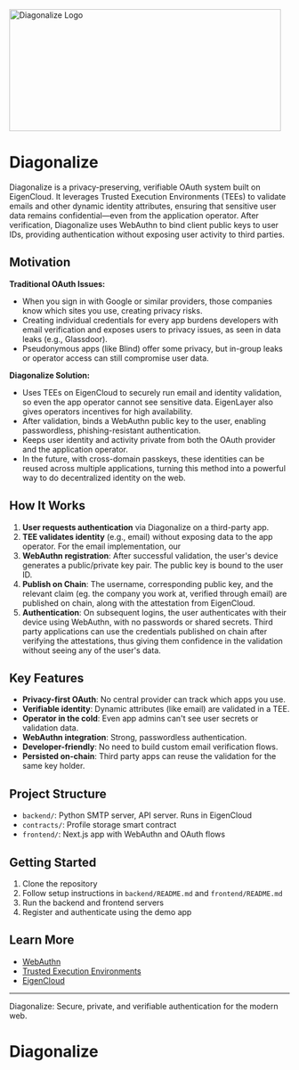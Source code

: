 
<img width="488" height="219" alt="Diagonalize Logo" src="https://github.com/user-attachments/assets/1bba28d3-62d6-4a33-851e-f46231978b00" />

# Diagonalize

Diagonalize is a privacy-preserving, verifiable OAuth system built on EigenCloud. It leverages Trusted Execution Environments (TEEs) to validate emails and other dynamic identity attributes, ensuring that sensitive user data remains confidential—even from the application operator. After verification, Diagonalize uses WebAuthn to bind client public keys to user IDs, providing authentication without exposing user activity to third parties.

## Motivation

**Traditional OAuth Issues:**
- When you sign in with Google or similar providers, those companies know which sites you use, creating privacy risks.
- Creating individual credentials for every app burdens developers with email verification and exposes users to privacy issues, as seen in data leaks (e.g., Glassdoor).
- Pseudonymous apps (like Blind) offer some privacy, but in-group leaks or operator access can still compromise user data.

**Diagonalize Solution:**
- Uses TEEs on EigenCloud to securely run email and identity validation, so even the app operator cannot see sensitive data. EigenLayer also gives operators incentives for high availability. 
- After validation, binds a WebAuthn public key to the user, enabling passwordless, phishing-resistant authentication.
- Keeps user identity and activity private from both the OAuth provider and the application operator.
- In the future, with cross-domain passkeys, these identities can be reused across multiple applications, turning this method into a powerful way to do decentralized identity on the web. 

## How It Works

1. **User requests authentication** via Diagonalize on a third-party app.
2. **TEE validates identity** (e.g., email) without exposing data to the app operator. For the email implementation, our 
3. **WebAuthn registration**: After successful validation, the user's device generates a public/private key pair. The public key is bound to the user ID.
4. **Publish on Chain**: The username, corresponding public key, and the relevant claim (eg. the company you work at, verified through email) are published on chain, along with the attestation from EigenCloud. 
5. **Authentication**: On subsequent logins, the user authenticates with their device using WebAuthn, with no passwords or shared secrets. Third party applications can use the credentials published on chain after verifying the attestations, thus giving them confidence in the validation without seeing any of the user's data.

## Key Features

- **Privacy-first OAuth**: No central provider can track which apps you use.
- **Verifiable identity**: Dynamic attributes (like email) are validated in a TEE.
- **Operator in the cold**: Even app admins can't see user secrets or validation data.
- **WebAuthn integration**: Strong, passwordless authentication.
- **Developer-friendly**: No need to build custom email verification flows.
- **Persisted on-chain**: Third party apps can reuse the validation for the same key holder.  

## Project Structure

- `backend/`: Python SMTP server, API server. Runs in EigenCloud
- `contracts/`: Profile storage smart contract
- `frontend/`: Next.js app with WebAuthn and OAuth flows

## Getting Started

1. Clone the repository
2. Follow setup instructions in `backend/README.md` and `frontend/README.md`
3. Run the backend and frontend servers
4. Register and authenticate using the demo app

## Learn More

- [WebAuthn](https://webauthn.io/)
- [Trusted Execution Environments](https://en.wikipedia.org/wiki/Trusted_execution_environment)
- [EigenCloud](https://eigencloud.com/)

---
Diagonalize: Secure, private, and verifiable authentication for the modern web.
# Diagonalize

